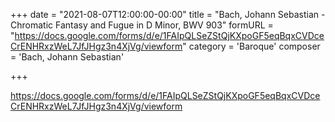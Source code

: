 +++
date = "2021-08-07T12:00:00-00:00"
title = "Bach, Johann Sebastian - Chromatic Fantasy and Fugue in D Minor, BWV 903"
formURL = "https://docs.google.com/forms/d/e/1FAIpQLSeZStQjKXpoGF5eqBqxCVDceCrENHRxzWeL7JfJHgz3n4XjVg/viewform"
category = 'Baroque'
composer = 'Bach, Johann Sebastian'

+++

https://docs.google.com/forms/d/e/1FAIpQLSeZStQjKXpoGF5eqBqxCVDceCrENHRxzWeL7JfJHgz3n4XjVg/viewform
